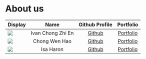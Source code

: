 # About us

Display | Name | Github Profile | Portfolio 
--------|:----:|:--------------:|:---------:
![](https://via.placeholder.com/100.png?text=Photo) | Ivan Chong Zhi En | [Github](https://github.com/ivanchongzhien) | [Portfolio](docs/team/johndoe.md)
![](https://via.placeholder.com/100.png?text=Photo) | Chong Wen Hao | [Github](https://github.com/8kdesign) | [Portfolio](docs/team/chongwenhao.md)
![](https://via.placeholder.com/100.png?text=Photo) | Isa Haron | [Github](https://github.com/isaharon) | [Portfolio](docs/team/johndoe.md)